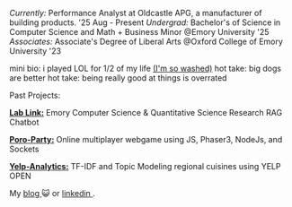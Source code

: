  <i>Currently:</i> Performance Analyst at Oldcastle APG, a manufacturer of building products.  '25 Aug - Present
 <i>Undergrad:</i> Bachelor's of Science in Computer Science and Math + Business Minor @Emory University  '25
 <i>Associates:</i> Associate's Degree of Liberal Arts @Oxford College of Emory University '23

mini bio:
i played LOL for 1/2 of my life [(I'm so washed)](https://op.gg/lol/summoners/na/sukon)
hot take: big dogs are better 
hot take: being really good at things is overrated


<p> Past Projects: </p>

__[Lab Link:](https://github.com/rlyn122/lab-link)__ Emory Computer Science & Quantitative Science Research RAG Chatbot

__[Poro-Party:](https://github.com/rlyn122/Poro-Party)__   Online multiplayer webgame using JS, Phaser3, NodeJs, and Sockets

__[Yelp-Analytics:](https://github.com/rlyn122/YelpAnalytics)__  TF-IDF and Topic Modeling regional cuisines using YELP OPEN

 My <a href="https://ryworld-lgb4.vercel.app/"> blog </a> 😺 or <a href="https://www.linkedin.com/in/ryan-lin122/"> linkedin </a>. 
